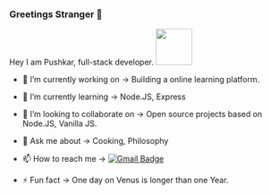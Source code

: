 ### Greetings Stranger 👋

  Hey I am Pushkar, full-stack developer.   <img src="https://user-images.githubusercontent.com/44649555/194188028-a05edfc1-6cb0-4fe1-82d1-609fda613fcd.gif" height="65" width="65" > 

  
- 🔭 I’m currently working on -> Building a online learning platform.
- 🌱 I’m currently learning -> Node.JS, Express
- 👯 I’m looking to collaborate on -> Open source projects based on Node.JS, Vanilla JS.
- 💬 Ask me about -> Cooking, Philosophy

- 📫 How to reach me -> [ ![Gmail Badge](https://img.shields.io/badge/-pushkarmahajan1027%40gmail.com-c14438?style=flat-square&logo=Gmail&logoColor=white&link=mailto:pushkarmahajan1027@gmail.com)](mailto:pushkarmahajan1027@gmail.com)
- ⚡ Fun fact -> One day on Venus is longer than one Year.

